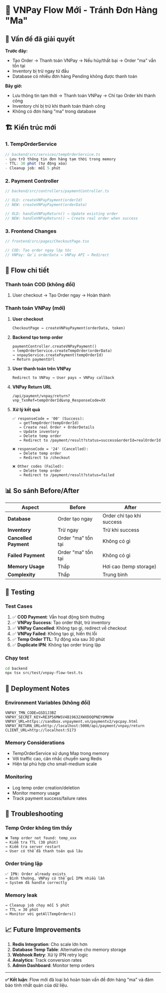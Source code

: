 # 🔄 VNPay Flow Mới - Tránh Đơn Hàng "Ma"

## 🎯 **Vấn đề đã giải quyết**

**Trước đây:**
- Tạo Order → Thanh toán VNPay → Nếu hủy/thất bại → Order "ma" vẫn tồn tại
- Inventory bị trừ ngay từ đầu
- Database có nhiều đơn hàng Pending không được thanh toán

**Bây giờ:**
- Lưu thông tin tạm thời → Thanh toán VNPay → Chỉ tạo Order khi thành công
- Inventory chỉ bị trừ khi thanh toán thành công
- Không có đơn hàng "ma" trong database

## 🏗️ **Kiến trúc mới**

### **1. TempOrderService**
```typescript
// backend/src/services/tempOrderService.ts
- Lưu trữ thông tin đơn hàng tạm thời trong memory
- TTL: 30 phút (tự động xóa)
- Cleanup job: mỗi 5 phút
```

### **2. Payment Controller**
```typescript
// backend/src/controllers/paymentController.ts

// OLD: createVNPayPayment(orderId)
// NEW: createVNPayPayment(orderData)

// OLD: handleVNPayReturn() → Update existing order
// NEW: handleVNPayReturn() → Create real order when success
```

### **3. Frontend Changes**
```typescript
// frontend/src/pages/CheckoutPage.tsx

// COD: Tạo order ngay lập tức
// VNPay: Gửi orderData → VNPay API → Redirect
```

## 🔄 **Flow chi tiết**

### **Thanh toán COD (không đổi)**
1. User checkout → Tạo Order ngay → Hoàn thành

### **Thanh toán VNPay (mới)**
1. **User checkout**
   ```
   CheckoutPage → createVNPayPayment(orderData, token)
   ```

2. **Backend tạo temp order**
   ```
   paymentController.createVNPayPayment()
   → tempOrderService.createTempOrder(orderData)
   → vnpayService.createPayment(tempOrderId)
   → Return paymentUrl
   ```

3. **User thanh toán trên VNPay**
   ```
   Redirect to VNPay → User pays → VNPay callback
   ```

4. **VNPay Return URL**
   ```
   /api/payment/vnpay/return?vnp_TxnRef=tempOrderId&vnp_ResponseCode=XX
   ```

5. **Xử lý kết quả**
   ```
   ✅ responseCode = '00' (Success):
      → getTempOrder(tempOrderId)
      → Create real Order + OrderDetails
      → Update inventory
      → Delete temp order
      → Redirect to /payment/result?status=success&orderId=realOrderId

   ❌ responseCode = '24' (Cancelled):
      → Delete temp order
      → Redirect to /checkout

   ❌ Other codes (Failed):
      → Delete temp order  
      → Redirect to /payment/result?status=failed
   ```

## 📊 **So sánh Before/After**

| Aspect | Before | After |
|--------|--------|-------|
| **Database** | Order tạo ngay | Order chỉ tạo khi success |
| **Inventory** | Trừ ngay | Trừ khi success |
| **Cancelled Payment** | Order "ma" tồn tại | Không có gì |
| **Failed Payment** | Order "ma" tồn tại | Không có gì |
| **Memory Usage** | Thấp | Hơi cao (temp storage) |
| **Complexity** | Thấp | Trung bình |

## 🧪 **Testing**

### **Test Cases**
1. ✅ **COD Payment**: Vẫn hoạt động bình thường
2. ✅ **VNPay Success**: Tạo order thật, trừ inventory
3. ✅ **VNPay Cancelled**: Không tạo gì, redirect về checkout
4. ✅ **VNPay Failed**: Không tạo gì, hiển thị lỗi
5. ✅ **Temp Order TTL**: Tự động xóa sau 30 phút
6. ✅ **Duplicate IPN**: Không tạo order trùng lặp

### **Chạy test**
```bash
cd backend
npx tsx src/test/vnpay-flow-test.ts
```

## 🚀 **Deployment Notes**

### **Environment Variables (không đổi)**
```env
VNPAY_TMN_CODE=GSD1J3BZ
VNPAY_SECRET_KEY=RE3P56MWSV4B19632XWXDOQPNEYOMH9W
VNPAY_URL=https://sandbox.vnpayment.vn/paymentv2/vpcpay.html
VNPAY_RETURN_URL=http://localhost:5000/api/payment/vnpay/return
CLIENT_URL=http://localhost:5173
```

### **Memory Considerations**
- TempOrderService sử dụng Map trong memory
- Với traffic cao, cân nhắc chuyển sang Redis
- Hiện tại phù hợp cho small-medium scale

### **Monitoring**
- Log temp order creation/deletion
- Monitor memory usage
- Track payment success/failure rates

## 🔧 **Troubleshooting**

### **Temp Order không tìm thấy**
```
❌ Temp order not found: temp_xxx
→ Kiểm tra TTL (30 phút)
→ Kiểm tra server restart
→ User có thể đã thanh toán quá lâu
```

### **Order trùng lặp**
```
✅ IPN: Order already exists
→ Bình thường, VNPay có thể gửi IPN nhiều lần
→ System đã handle correctly
```

### **Memory leak**
```
→ Cleanup job chạy mỗi 5 phút
→ TTL = 30 phút
→ Monitor với getAllTempOrders()
```

## 📈 **Future Improvements**

1. **Redis Integration**: Cho scale lớn hơn
2. **Database Temp Table**: Alternative cho memory storage  
3. **Webhook Retry**: Xử lý IPN retry logic
4. **Analytics**: Track conversion rates
5. **Admin Dashboard**: Monitor temp orders

---

**✅ Kết luận**: Flow mới đã loại bỏ hoàn toàn vấn đề đơn hàng "ma" và đảm bảo tính nhất quán của dữ liệu.
